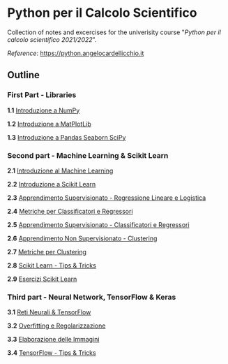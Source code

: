 # **Python per il Calcolo Scientifico**

Collection of notes and excercises for the univerisity course "*Python per il calcolo scientifico 2021/2022*".

*Reference*:
https://python.angelocardellicchio.it

## **Outline**

### **First Part - Libraries**

**1.1** [Introduzione a NumPy](/Notes/Introduzione%20a%20NumPy.ipynb)

**1.2** [Introduzione a MatPlotLib](/Notes/Introduzione%20a%20MatPlotLib.ipynb)

**1.3** [Introduzione a Pandas Seaborn SciPy](/Notes/Introduzione%20a%20Pandas%20Seaborn%20SciPy.ipynb)

### **Second part - Machine Learning & Scikit Learn**

**2.1** [Introduzione al Machine Learning](/Notes/Introduzione%20al%20Machine%20Learning.ipynb)

**2.2** [Introduzione a Scikit Learn](/Notes/Introduzione%20a%20Scikit%20Learn.ipynb)

**2.3** [Apprendimento Supervisionato - Regressione Lineare e Logistica](/Notes/Apprendimento%20Supervisionato%20-%20Regressione%20Lineare%20e%20Logistica.ipynb)

**2.4** [Metriche per Classificatori e Regressori](/Notes/Metriche%20per%20Classificatori%20e%20Regressori.ipynb)

**2.5** [Apprendimento Supervisionato - Classificatori e Regressori](/Notes/Apprendimento%20Supervisionato%20-%20Classificatori%20e%20Regressori.ipynb)

**2.6** [Apprendimento Non Supervisionato - Clustering](/Notes/Apprendimento%20Non%20Supervisionato%20-%20Clustering.ipynb)

**2.7** [Metriche per Clustering](/Notes/Metriche%20per%20Clustering.ipynb)

**2.8** [Scikit Learn - Tips & Tricks](/Notes/Scikit%20Learn%20-%20Tips%20%26%20Tricks.ipynb)

**2.9** [Esercizi Scikit Learn](/Notes/Esercizi%20Scikit%20Learn.ipynb)

### **Third part - Neural Network, TensorFlow & Keras**

**3.1** [Reti Neurali & TensorFlow](/Notes/Reti%20Neurali%20%26%20TensorFlow.ipynb)

**3.2** [Overfitting e Regolarizzazione]()

**3.3** [Elaborazione delle Immagini]()

**3.4** [TensorFlow - Tips & Tricks]()

